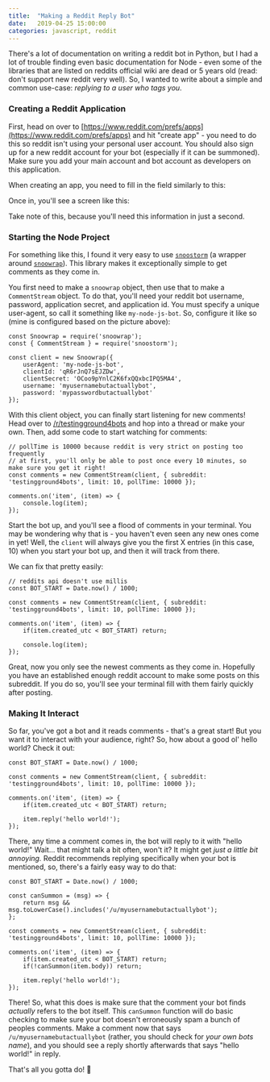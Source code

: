 ```yaml
---
title:  "Making a Reddit Reply Bot"
date:   2019-04-25 15:00:00
categories: javascript, reddit
---
```


There's a lot of documentation on writing a reddit bot in Python, but I had a lot of trouble finding even basic documentation for Node - even some of the libraries that are listed on reddits official wiki are dead or 5 years old (read: don't support new reddit very well). So, I wanted to write about a simple and common use-case: _replying to a user who tags you_.



### Creating a Reddit Application

First, head on over to [https://www.reddit.com/prefs/apps](https://www.reddit.com/prefs/apps) and hit "create app" - you need to do this so reddit isn't using your personal user account. You should also sign up for a new reddit account for your bot (especially if it can be summoned). Make sure you add your main account and bot account as developers on this application.

When creating an app, you need to fill in the field similarly to this: 

<blockquote class="imgur-embed-pub" lang="en" data-id="vclhFhT"><a href="//imgur.com/vclhFhT"></a></blockquote><script async src="//s.imgur.com/min/embed.js" charset="utf-8"></script>

Once in, you'll see a screen like this: 

<blockquote class="imgur-embed-pub" lang="en" data-id="IKpfGVt"><a href="//imgur.com/IKpfGVt"></a></blockquote><script async src="//s.imgur.com/min/embed.js" charset="utf-8"></script>

Take note of this, because you'll need this information in just a second.

### Starting the Node Project

For something like this, I found it very easy to use [`snoostorm`](https://www.npmjs.com/package/snoostorm) (a wrapper around [`snoowrap`](https://www.npmjs.com/package/snoowrap)). This library makes it exceptionally simple to get comments as they come in.

You first need to make a `snoowrap` object, then use that to make a `CommentStream` object. To do that, you'll need your reddit bot username, password, application secret, and application id. You must specify a unique user-agent, so call it something like `my-node-js-bot`. So, configure it like so (mine is configured based on the picture above):

```
const Snoowrap = require('snoowrap');
const { CommentStream } = require('snoostorm');

const client = new Snoowrap({
    userAgent: 'my-node-js-bot',
    clientId: 'qR6rJnQ7sEJZDw',
    clientSecret: 'OCoo9pYnlC2K6fxQQxbcIPQ5MA4',
    username: 'myusernamebutactuallybot',
    password: 'mypasswordbutactuallybot'
});
```

With this client object, you can finally start listening for new comments! Head over to [/r/testingground4bots](https://www.reddit.com/r/testingground4bots) and hop into a thread or make your own. Then, add some code to start watching for comments:

```
// pollTime is 10000 because reddit is very strict on posting too frequently
// at first, you'll only be able to post once every 10 minutes, so make sure you get it right!
const comments = new CommentStream(client, { subreddit: 'testingground4bots', limit: 10, pollTime: 10000 });

comments.on('item', (item) => {
    console.log(item);
});
```

Start the bot up, and you'll see a flood of comments in your terminal. You may be wondering why that is - you haven't even seen any new ones come in yet! Well, the `client` will always give you the first X entries (in this case, 10) when you start your bot up, and then it will track from there.

We can fix that pretty easily:

```
// reddits api doesn't use millis
const BOT_START = Date.now() / 1000;
  
const comments = new CommentStream(client, { subreddit: 'testingground4bots', limit: 10, pollTime: 10000 });

comments.on('item', (item) => {
    if(item.created_utc < BOT_START) return;
    
    console.log(item);
});
```

Great, now you only see the newest comments as they come in. Hopefully you have an established enough reddit account to make some posts on this subreddit. If you do so, you'll see your terminal fill with them fairly quickly after posting.

### Making It Interact

So far, you've got a bot and it reads comments - that's a great start! But you want it to interact with your audience, right? So, how about a good ol' hello world? Check it out:

```
const BOT_START = Date.now() / 1000;
  
const comments = new CommentStream(client, { subreddit: 'testingground4bots', limit: 10, pollTime: 10000 });

comments.on('item', (item) => {
    if(item.created_utc < BOT_START) return;
    
    item.reply('hello world!');
});
```

There, any time a comment comes in, the bot will reply to it with "hello world!" Wait... that might talk a bit often, won't it? It might get _just a little bit annoying._ Reddit recommends replying specifically when your bot is mentioned, so, there's a fairly easy way to do that:

```
const BOT_START = Date.now() / 1000;

const canSummon = (msg) => {
    return msg && msg.toLowerCase().includes('/u/myusernamebutactuallybot');
};
  
const comments = new CommentStream(client, { subreddit: 'testingground4bots', limit: 10, pollTime: 10000 });

comments.on('item', (item) => {
    if(item.created_utc < BOT_START) return;
    if(!canSummon(item.body)) return;
    
    item.reply('hello world!');
});
```

There! So, what this does is make sure that the comment your bot finds _actually_ refers to the bot itself. This `canSummon` function will do basic checking to make sure your bot doesn't erroneously spam a bunch of peoples comments. Make a comment now that says `/u/myusernamebutactuallybot` (rather, you should check for _your own bots name_), and you should see a reply shortly afterwards that says "hello world!" in reply. 

That's all you gotta do! 🎉
